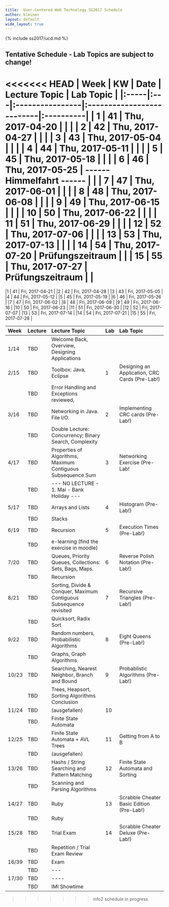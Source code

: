 ```yaml
---
title:  User-Centered Web Technology SS2017 Schedule
author: kleinen
layout: default
wide_layout: true
---
```

{% include ss2017/ucd.md %}

## Tentative Schedule - Lab Topics are subject to change!

<<<<<<< HEAD
| Week | KW | Date            | Lecture Topic             | Lab Topic |
|:-----|:---|:----------------|:--------------------------|:----------|
| 1    | 41 | Thu, 2017-04-20 |                           |           |
| 2    | 42 | Thu, 2017-04-27 |                           |           |
| 3    | 43 | Thu, 2017-05-04 |                           |           |
| 4    | 44 | Thu, 2017-05-11 |                           |           |
| 5    | 45 | Thu, 2017-05-18 |                           |           |
| 6    | 46 | Thu, 2017-05-25 | ------ Himmelfahrt ------ |           |
| 7    | 47 | Thu, 2017-06-01 |                           |           |
| 8    | 48 | Thu, 2017-06-08 |                           |           |
| 9    | 49 | Thu, 2017-06-15 |                           |           |
| 10   | 50 | Thu, 2017-06-22 |                           |           |
| 11   | 51 | Thu, 2017-06-29 |                           |           |
| 12   | 52 | Thu, 2017-07-06 |                           |           |
| 13   | 53 | Thu, 2017-07-13 |                           |           |
| 14   | 54 | Thu, 2017-07-20 | Prüfungszeitraum          |           |
| 15   | 55 | Thu, 2017-07-27 | Prüfungszeitraum          |           |
=======

|1 | 41 | Fri, 2017-04-21 |
|2 | 42 | Fri, 2017-04-28 |
|3 | 43 | Fri, 2017-05-05 |
|4 | 44 | Fri, 2017-05-12 |
|5 | 45 | Fri, 2017-05-19 |
|6 | 46 | Fri, 2017-05-26 |
|7 | 47 | Fri, 2017-06-02 |
|8 | 48 | Fri, 2017-06-09 |
|9 | 49 | Fri, 2017-06-16 |
|10 | 50 | Fri, 2017-06-23 |
|11 | 51 | Fri, 2017-06-30 |
|12 | 52 | Fri, 2017-07-07 |
|13 | 53 | Fri, 2017-07-14 |
|14 | 54 | Fri, 2017-07-21 |
|15 | 55 | Fri, 2017-07-28 |

| Week  | Lecture | Lecture Topic                                                       | Lab | Lab Topic                                       |
|:------|:--------|:--------------------------------------------------------------------|:----|:------------------------------------------------|
| 1/14  | TBD     | Welcome Back, Overview, Designing Applications                      |     |                                                 |
| 2/15  | TBD     | Toolbox: Java, Eclipse                                              | 1   | Designing an Application, CRC Cards  (Pre-Lab!) |
|       | TBD     | Error Handling and Exceptions reviewed,                             |     |                                                 |
| 3/16  | TBD     | Networking in Java. File I/O.                                       | 2   | Implementing CRC cards (Pre-Lab!)               |
|       | TBD     | Double Lecture: Concurrency; Binary Search, Complexity              |     |                                                 |
| 4/17  | TBD     | Properties of Algorithms, Maximum Contiguous Subsequence Sum        | 3   | Networking Exercise (Pre-Lab!                   |
|       | TBD     | --- NO LECTURE - 1. Mai - Bank Holiday ---                          |     |                                                 |
| 5/17  | TBD     | Arrays and Lists                                                    | 4   | Histogram (Pre-Lab!)                            |
|       | TBD     | Stacks                                                              |     |                                                 |
| 6/19  | TBD     | Recursion                                                           | 5   | Execution Times (Pre-Lab!)                      |
|       | TBD     | e-learning (find the exercise in moodle)                            |     |                                                 |
| 7/20  | TBD     | Queues, Priority Queues, Collections: Sets, Bags, Maps.             | 6   | Reverse Polish Notation (Pre-Lab!)              |
|       | TBD     | Recursion                                                           |     |                                                 |
| 8/21  | TBD     | Sorting, Divide & Conquer, Maximum Contiguous Subsequence revisited | 7   | Recursive Triangles (Pre-Lab!)                  |
|       | TBD     | Quicksort, Radix Sort                                               |     |                                                 |
| 9/22  | TBD     | Random numbers, Probabilistic Algorithms                            | 8   | Eight Queens (Pre-Lab!)                         |
|       | TBD     | Graphs, Graph Algorithms                                            |     |                                                 |
| 10/23 | TBD     | Searching, Nearest Neighbor, Branch and Bound                       | 9   | Probablistic Algorithms  (Pre-Lab!)             |
|       | TBD     | Trees, Heapsort, Sorting Algorithms Conclusion                      |     |                                                 |
| 11/24 | TBD     | (ausgefallen)                                                       | 10  |                                                 |
|       | TBD     | Finite State Automata                                               |     |                                                 |
| 12/25 | TBD     | Finite State Automata + AVL Trees                                   | 11  | Getting from A to B                             |
|       | TBD     | (ausgefallen)                                                       |     |                                                 |
| 13/26 | TBD     | Hashs  /  String Searching and Pattern Matching                     | 12  | Finite State Automata and Sorting               |
|       | TBD     | Scanning and Parsing Algorithms                                     |     |                                                 |
| 14/27 | TBD     | Ruby                                                                | 13  | Scrabble Cheater Basic Edition (Pre-Lab!)       |
|       | TBD     | Ruby                                                                |     |                                                 |
| 15/28 | TBD     | Trial Exam                                                          | 14  | Scrabble Cheater Deluxe (Pre-Lab!)              |
|       | TBD     | Repetition / Trial Exam Review                                      |     |                                                 |
| 16/39 | TBD     | Exam                                                                |     |                                                 |
|       | TBD     | ---                                                                 |     |                                                 |
| 17/30 | TBD     | ----                                                                |     |                                                 |
|       | TBD     | IMI Showtime                                                        |     |                                                 |
>>>>>>> info2 schedule in progress
